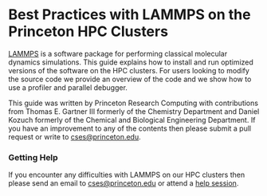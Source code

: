 # Best Practices with LAMMPS on the Princeton HPC Clusters

[LAMMPS](https://lammps.sandia.gov) is a software package for performing classical molecular dynamics simulations.
This guide explains how to install and run optimized versions of the software on the HPC clusters. For users looking to modify the source code we provide an overview of the code and we show how to use a profiler and parallel debugger.

This guide was written by Princeton Research Computing with contributions from Thomas E. Gartner III formerly of the Chemistry Department and Daniel Kozuch formerly of the Chemical and Biological Engineering Department. If you have an improvement to any of the contents then please submit a pull request or write to <a href="mailto:cses@princeton.edu">cses@princeton.edu</a>.

### Getting Help

If you encounter any difficulties with LAMMPS on our HPC clusters then please send an email to <a href="mailto:cses@princeton.edu">cses@princeton.edu</a> or attend a <a href="https://researchcomputing.princeton.edu/support/help-sessions">help session</a>.
